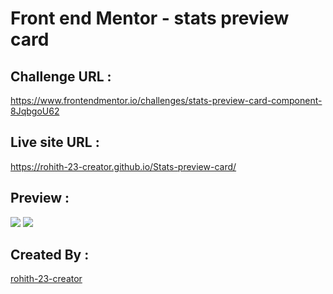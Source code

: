 # Front end Mentor - stats preview card

## Challenge URL :
  https://www.frontendmentor.io/challenges/stats-preview-card-component-8JqbgoU62

## Live site URL :
  https://rohith-23-creator.github.io/Stats-preview-card/
  
## Preview : 
  ![](design/desktop-design)
  ![](design/mobile-design)
  
## Created By :
  [rohith-23-creator](https://github.com/rohith-23-creator)
